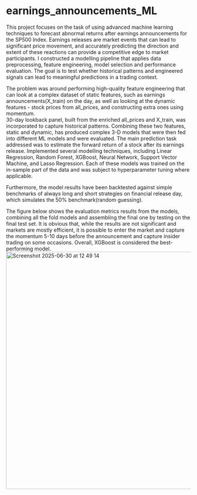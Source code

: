 # earnings_announcements_ML
This project focuses on the task of using advanced machine learning techniques to forecast abnormal returns after earnings announcements for the SP500 Index. Earnings releases are market events that can lead to significant price movement, and accurately predicting the direction and extent of these reactions can provide a competitive edge to market participants.
I constructed a modelling pipeline that applies data preprocessing, feature engineering, model selection and performance evaluation. The goal is to test whether historical patterns and engineered signals can lead to meaningful predictions in a trading context.

The problem was around performing high-quality feature engineering that can look at a complex dataset of static features, such as earnings announcements(X_train) on the day, as well as looking at the dynamic features - stock prices from all_prices, and constructing extra ones using momentum.   
30-day lookback panel, built from the enriched all_prices and X_train, was incorporated to capture historical patterns. Combining these two features, static and dynamic, has produced complex 3-D models that were then fed into different ML models and were evaluated. The main prediction task addressed was to estimate the forward return of a stock after its earnings release. Implemented several modelling techniques, including Linear Regression, Random Forest, XGBoost, Neural Network, Support Vector Machine, and Lasso Regression. Each of these models was trained on the in-sample part of the data and was subject to hyperparameter tuning where applicable.

Furthermore, the model results have been backtested against simple benchmarks of always long and short strategies on financial release day, which simulates the 50% benchmark(random guessing). 

The figure below shows the evaluation metrics results from the models, combining all the fold models and assembling the final one by testing on the final test set. It is obvious that, while the results are not significant and markets are mostly efficient, it is possible to enter the market and capture the momentum 5-10 days before the announcement and capture insider trading on some occasions. Overall, XGBoost is considered the best-performing model. 
<img width="646" alt="Screenshot 2025-06-30 at 12 49 14" src="https://github.com/user-attachments/assets/c6a3e557-7aba-43c4-907c-15059ac361b7" />
